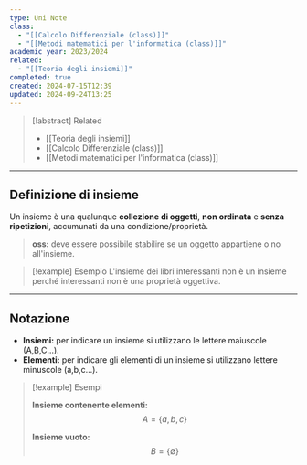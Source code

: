 ```yaml
---
type: Uni Note
class:
  - "[[Calcolo Differenziale (class)]]"
  - "[[Metodi matematici per l'informatica (class)]]"
academic year: 2023/2024
related:
  - "[[Teoria degli insiemi]]"
completed: true
created: 2024-07-15T12:39
updated: 2024-09-24T13:25
---
```

>[!abstract] Related
>- [[Teoria degli insiemi]]
>- [[Calcolo Differenziale (class)]]
>- [[Metodi matematici per l'informatica (class)]]

---
## Definizione di insieme 

Un insieme è una qualunque **collezione di oggetti**, **non ordinata** e **senza ripetizioni**, accumunati da una condizione/proprietà.

>**oss:** deve essere possibile stabilire se un oggetto appartiene o no all'insieme.

>[!example] Esempio 
>L'insieme dei libri interessanti non è un insieme perché interessanti non è una proprietà oggettiva.

---
## Notazione

- **Insiemi:** per indicare un insieme si utilizzano le lettere maiuscole (A,B,C...).
- **Elementi:** per indicare gli elementi di un insieme si utilizzano lettere minuscole (a,b,c...).

>[!example] Esempi
>
>**Insieme contenente elementi:**
>$$
>A=\{a,b,c\}
>$$
>
>**Insieme vuoto:**
>$$
>B = \{\emptyset\}
>$$
